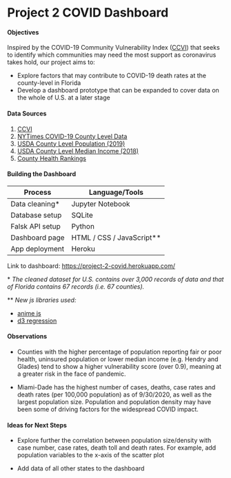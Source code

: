 # Project 2 COVID Dashboard

#### **Objectives**

Inspired by the COVID-19 Community Vulnerability Index ([CCVI](https://precisionforcovid.org/ccvi)) that seeks to identify which communities may need the most support as coronavirus takes hold, our project aims to:
* Explore factors that may contribute to COVID-19 death rates at the county-level in Florida
* Develop a dashboard prototype that can be expanded to cover data on the whole of U.S. at a later stage

#### **Data Sources**

1. [CCVI](https://precisionforcovid.org/ccvi)
2. [NYTimes COVID-19 County Level Data](https://github.com/nytimes/covid-19-data)
3. [USDA County Level Population (2019)](https://www.ers.usda.gov/webdocs/DataFiles/48747/PopulationEstimates.xls?v=4511.1)
4. [USDA County Level Median Income (2018)](https://www.ers.usda.gov/webdocs/DataFiles/48747/Unemployment.xls?v=4511.1 )
5. [County Health Rankings](https://www.countyhealthrankings.org/explore-health-rankings/rankings-data-documentation)

#### **Building the Dashboard**

Process             |Language/Tools
--------            |--------
Data cleaning*      |Jupyter Notebook
Database setup      |SQLite
Falsk API setup     |Python
Dashboard page      |HTML / CSS / JavaScript**
App deployment      |Heroku

Link to dashboard: https://project-2-covid.herokuapp.com/

\* _The cleaned dataset for U.S. contains over 3,000 records of data and that of Florida contains 67 records (i.e. 67 counties)._

\*\* _New js libraries used:_
* [anime js](https://animejs.com/)
* [d3 regression](https://github.com/HarryStevens/d3-regression)

#### **Observations**

* Counties with the higher percentage of population reporting fair or poor health, uninsured population or lower median income (e.g. Hendry and Glades) tend to show a higher vulnerability score (over 0.9), meaning at a greater risk in the face of pandemic.

* Miami-Dade has the highest number of cases, deaths, case rates and death rates (per 100,000 population) as of 9/30/2020, as well as the largest population size. Population and population density may have been some of driving factors for the widespread COVID impact.

#### **Ideas for Next Steps**

* Explore further the correlation between population size/density with case number, case rates, death toll and death rates. For example, add population variables to the x-axis of the scatter plot 

* Add data of all other states to the dashboard



